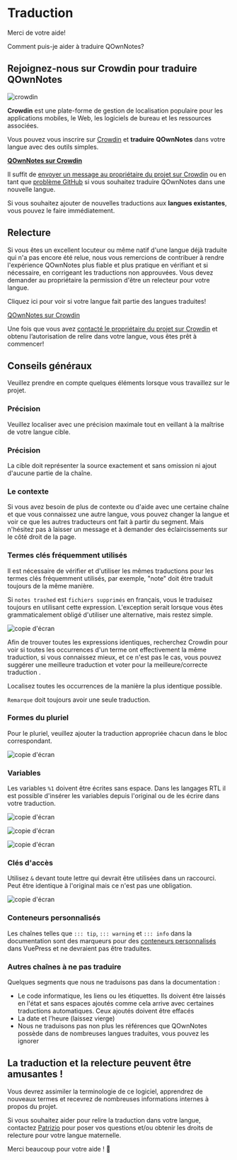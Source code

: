 # Traduction

Merci de votre aide!

Comment puis-je aider à traduire QOwnNotes?

## Rejoignez-nous sur Crowdin pour traduire QOwnNotes

![crowdin](/img/crowdin.png)

**Crowdin** est une plate-forme de gestion de localisation populaire pour les applications mobiles, le Web, les logiciels de bureau et les ressources associées.

Vous pouvez vous inscrire sur [Crowdin](https://crowdin.com/project/qownnotes/invite) et **traduire** **QOwnNotes** dans votre langue avec des outils simples.

**[QOwnNotes sur Crowdin](https://crowdin.com/project/qownnotes/invite)**

Il suffit de [envoyer un message au propriétaire du projet sur Crowdin](https://crowdin.com/profile/pbek) ou en tant que [problème GitHub](https://github.com/pbek/QOwnNotes/issues) si vous souhaitez traduire QOwnNotes dans une nouvelle langue.

Si vous souhaitez ajouter de nouvelles traductions aux **langues existantes**, vous pouvez le faire immédiatement.

## Relecture

Si vous êtes un excellent locuteur ou même natif d'une langue déjà traduite qui n'a pas encore été relue, nous vous remercions de contribuer à rendre l'expérience QOwnNotes plus fiable et plus pratique en vérifiant et si nécessaire, en corrigeant les traductions non approuvées. Vous devez demander au propriétaire la permission d'être un relecteur pour votre langue.

Cliquez ici pour voir si votre langue fait partie des langues traduites!

[QOwnNotes sur Crowdin](https://translate.qownnotes.org/)

Une fois que vous avez [contacté le propriétaire du projet sur Crowdin](https://crowdin.com/profile/pbek) et obtenu l’autorisation de relire dans votre langue, vous êtes prêt à commencer!

## Conseils généraux

Veuillez prendre en compte quelques éléments lorsque vous travaillez sur le projet.

### Précision

Veuillez localiser avec une précision maximale tout en veillant à la maîtrise de votre langue cible.

### Précision

La cible doit représenter la source exactement et sans omission ni ajout d'aucune partie de la chaîne.

### Le contexte

Si vous avez besoin de plus de contexte ou d'aide avec une certaine chaîne et que vous connaissez une autre langue, vous pouvez changer la langue et voir ce que les autres traducteurs ont fait à partir du segment. Mais n'hésitez pas à laisser un message et à demander des éclaircissements sur le côté droit de la page.

### Termes clés fréquemment utilisés

Il est nécessaire de vérifier et d'utiliser les mêmes traductions pour les termes clés fréquemment utilisés, par exemple, "note" doit être traduit toujours de la même manière.

Si `notes trashed` est `fichiers supprimés` en français, vous le traduisez toujours en utilisant cette expression. L'exception serait lorsque vous êtes grammaticalement obligé d'utiliser une alternative, mais restez simple.

![copie d'écran](/img/crowdin/screenshot-7.png)

Afin de trouver toutes les expressions identiques, recherchez Crowdin pour voir si toutes les occurrences d'un terme ont effectivement la même traduction, si vous connaissez mieux, et ce n'est pas le cas, vous pouvez suggérer une meilleure traduction et voter pour la meilleure/correcte traduction .

Localisez toutes les occurrences de la manière la plus identique possible.

`Remarque` doit toujours avoir une seule traduction.

### Formes du pluriel

Pour le pluriel, veuillez ajouter la traduction appropriée chacun dans le bloc correspondant.

![copie d'écran](/img/crowdin/screenshot-4.png)

### Variables

Les variables `%1` doivent être écrites sans espace. Dans les langages RTL il est possible d'insérer les variables depuis l'original ou de les écrire dans votre traduction.

![copie d'écran](/img/crowdin/screenshot-1.png)

![copie d'écran](/img/crowdin/screenshot-5.png)

![copie d'écran](/img/crowdin/screenshot-3.png)

### Clés d'accès

Utilisez `&` devant toute lettre qui devrait être utilisées dans un raccourci. Peut être identique à l'original mais ce n'est pas une obligation.

![copie d'écran](/img/crowdin/screenshot-4.png)

### Conteneurs personnalisés

Les chaînes telles que `::: tip`, `::: warning` et `::: info` dans la documentation sont des marqueurs pour des [conteneurs personnalisés](https://vuepress.vuejs.org/guide/markdown.html#custom-containers) dans VuePress et ne devraient pas être traduites.

### Autres chaînes à ne pas traduire

Quelques segments que nous ne traduisons pas dans la documentation :

- Le code informatique, les liens ou les étiquettes. Ils doivent être laissés en l'état et sans espaces ajoutés comme cela arrive avec certaines traductions automatiques. Ceux ajoutés doivent être effacés
- La date et l'heure (laissez vierge)
- Nous ne traduisons pas non plus les références que QOwnNotes possède dans de nombreuses langues traduites, vous pouvez les ignorer

## La traduction et la relecture peuvent être amusantes !

Vous devrez assimiler la terminologie de ce logiciel, apprendrez de nouveaux termes et recevrez de nombreuses informations internes à propos du projet.

Si vous souhaitez aider pour relire la traduction dans votre langue, contactez [Patrizio](https://crowdin.com/profile/pbek) pour poser vos questions et/ou obtenir les droits de relecture pour votre langue maternelle.

Merci beaucoup pour votre aide ! 🙂

